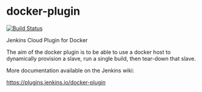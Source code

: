 docker-plugin
=============

[![Build Status](https://ci.jenkins.io/buildStatus/icon?job=Plugins/docker-plugin/master)](https://ci.jenkins.io/job/Plugins/job/docker-plugin/job/master/)

Jenkins Cloud Plugin for Docker

The aim of the docker plugin is to be able to use a docker host to
dynamically provision a slave, run a single build, then tear-down
that slave.

More documentation available on the Jenkins wiki:

https://plugins.jenkins.io/docker-plugin
